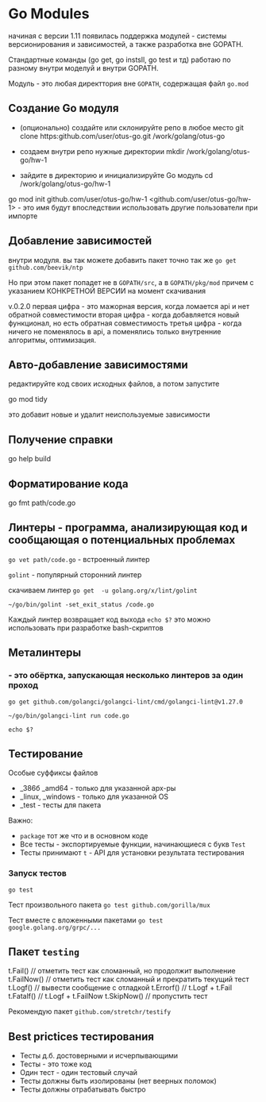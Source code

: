 # Go Modules
начиная с версии 1.11 появилась поддержка модулей -  системы версионирования и зависимостей, а также разработка вне GOPATH.

Стандартные команды (go get, go instsll, go test и тд) работаю по разному внутри моделуй и внутри GOPATH.

Модуль - это любая директтория вне `GOPATH`, содержащая файл `go.mod`

## Создание Go модуля

* (опционально) создайте или склонируйте репо в любое место
git clone https:github.com/user/otus-go.git /work/golang/otus-go

* создаем внутри репо нужные директории
mkdir /work/golang/otus-go/hw-1

* зайдите в директорию  и инициализируйте Go модуль
cd /work/golang/otus-go/hw-1

go mod init github.com/user/otus-go/hw-1
<github.com/user/otus-go/hw-1> - это имя будут впоследствии использовать другие пользователи при импорте


## Добавление зависимостей

внутри модуля. вы так можете добавить пакет точно так же
`go get github.com/beevik/ntp`

Но при этом пакет попадет не в `GOPATH/src`, а в `GOPATH/pkg/mod` причем с указанием КОНКРЕТНОЙ ВЕРСИИ на момент скачивания

v.0.2.0
первая цифра - это мажорная версия, когда ломается api и нет обратной совместимости
вторая цифра - когда добавляется новый функционал, но есть обратная совместимость
третья цифра - когда ничего не поменялось в api, а поменялись только внутренние алгоритмы, оптимизация.

## Авто-добавление зависимостями

редактируйте код своих исходных файлов, а потом запустите

go mod tidy

это добавит новые и удалит неиспользуемые зависимости


## Получение справки
go help build


## Форматирование кода
go fmt path/code.go

## Линтеры - программа, анализирующая код и сообщающая о потенциальных проблемах

`go vet path/code.go` - встроенный линтер

`golint` - популярный сторонний линтер

скачиваем линтер
`go get  -u golang.org/x/lint/golint`

`~/go/bin/golint -set_exit_status /code.go`

 Каждый линтер возвращает код выхода 
 `echo $?`
 это можно использовать при разработке bash-скриптов

## Металинтеры
### - это обёртка, запускающая несколько линтеров за один проход

`go get github.com/golangci/golangci-lint/cmd/golangci-lint@v1.27.0`

`~/go/bin/golangci-lint run code.go`

`echo $?`

## Тестирование
Особые суффиксы файлов
* _386б _amd64 -  только для указанной арх-ры
* _linux, _windows -  только для указанной OS
* _test - тесты для пакета


Важно:
* `package`  тот же что и в основном коде
* Все тесты - экспортируемые функции, начинающиеся с букв `Test`
* Тесты принимают `t` - API для установки результата тестирования

### Запуск тестов
`go test`

Тест произвольного пакета
`go test github.com/gorilla/mux`

Тест вместе с вложенными пакетами
`go test google.golang.org/grpc/...`

## Пакет `testing`
t.Fail()        // отметить тест как сломанный, но продолжит выполнение
t.FailNow()     // отметить тест как сломанный и прекратить текущий тест
t.Logf()        // вывести сообщение с отладкой
t.Errorf()      // t.Logf + t.Fail
t.Fatalf()      // t.Logf + t.FailNow
t.SkipNow()     // пропустить тест

Рекомендую пакет `github.com/stretchr/testify`

## Best prictices тестирования
* Тесты д.б. достоверными и исчерпывающими
* Тесты - это тоже код
* Один тест - один тестовый случай
* Тесты должны быть изолированы (нет веерных поломок)
* Тесты должны отрабатывать быстро
